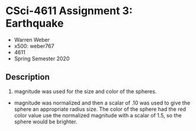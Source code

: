 # CSci-4611 Assignment 3:  Earthquake

- Warren Weber
- x500: weber767
- 4611
- Spring Semester 2020

## Description
1. magnitude was used for the size and color of the spheres.
  - magnitude was normalized and then a scalar of .10 was used to give the 
    sphere an appropriate radius size. The color of the sphere had the red color
    value use the normalized magnitude with a scalar of 1.5, so the sphere would
    be brighter.
